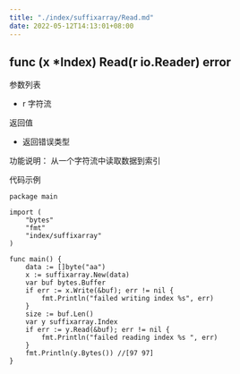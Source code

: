 ```yaml
---
title: "./index/suffixarray/Read.md"
date: 2022-05-12T14:13:01+08:00
---
```

## func (x *Index) Read(r io.Reader) error
参数列表

- r 字符流

返回值

- 返回错误类型

功能说明： 从一个字符流中读取数据到索引

代码示例

	package main
	
	import (
		"bytes"
		"fmt"
		"index/suffixarray"
	)
	
	func main() {
		data := []byte("aa")
		x := suffixarray.New(data)
		var buf bytes.Buffer
		if err := x.Write(&buf); err != nil {
			fmt.Println("failed writing index %s", err)
		}
		size := buf.Len()
		var y suffixarray.Index
		if err := y.Read(&buf); err != nil {
			fmt.Println("failed reading index %s ", err)
		}
		fmt.Println(y.Bytes()) //[97 97]
	}